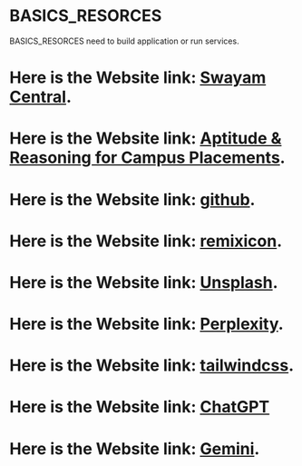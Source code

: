 # BASICS_RESORCES
BASICS_RESORCES need to build application or run services.

# Here is the Website link: [Swayam Central](https://swayam.gov.in).
# Here is the Website link: [Aptitude & Reasoning for Campus Placements](https://swayam.gov.in).
# Here is the Website link: [github](https://github.com).
# Here is the Website link: [remixicon](https://remixicon.com).
# Here is the Website link: [Unsplash](https://unsplash.com).
# Here is the Website link: [Perplexity](https://tailwindcss.com/docs/installation).
# Here is the Website link: [tailwindcss](https://tailwindcss.com/docs/installation).
# Here is the Website link: [ChatGPT](https://chatgpt.com)
# Here is the Website link: [Gemini](https://gemini.google.com/app?hl=en-IN).



